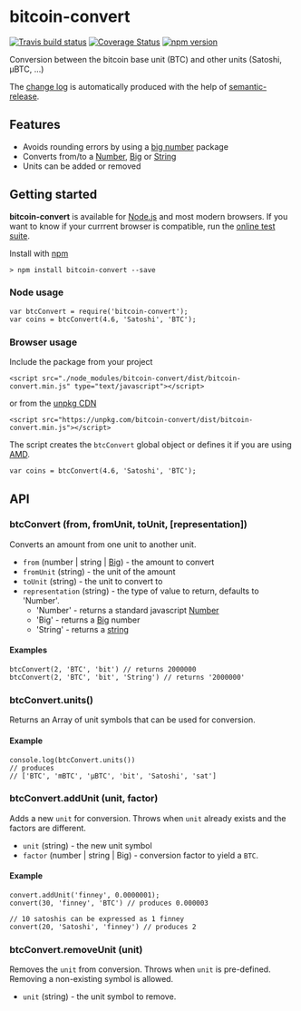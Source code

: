 # bitcoin-convert
[![Travis build status](https://travis-ci.org/richardschneider/bitcoin-convert.svg)](https://travis-ci.org/richardschneider/bitcoin-convert)
[![Coverage Status](https://coveralls.io/repos/github/richardschneider/bitcoin-convert/badge.svg?branch=master)](https://coveralls.io/github/richardschneider/bitcoin-convert?branch=master)
[![npm version](https://badge.fury.io/js/bitcoin-convert.svg)](https://badge.fury.io/js/bitcoin-convert) 

Conversion between the bitcoin base unit (BTC) and other units (Satoshi,  μBTC, ...)

The [change log](https://github.com/richardschneider/bitcoin-convert/releases) is automatically produced with
the help of [semantic-release](https://github.com/semantic-release/semantic-release).

## Features

- Avoids rounding errors by using a [big number](https://www.npmjs.com/package/big.js) package
- Converts from/to a [Number](https://developer.mozilla.org/en-US/docs/Web/JavaScript/Reference/Global_Objects/Number), 
  [Big](https://www.npmjs.com/package/big.js) or 
  [String](https://developer.mozilla.org/en-US/docs/Web/JavaScript/Reference/Global_Objects/String)
- Units can be added or removed

## Getting started

**bitcoin-convert** is available for [Node.js](https://nodejs.org) and most modern browsers.  If you want to know if your currrent browser is compatible, run the [online test suite](https://richardschneider.github.io/bitcoin-convert/test.html).

Install with [npm](http://blog.npmjs.org/post/85484771375/how-to-install-npm)

    > npm install bitcoin-convert --save

### Node usage

    var btcConvert = require('bitcoin-convert');    
    var coins = btcConvert(4.6, 'Satoshi', 'BTC');  
    
### Browser usage

Include the package from your project

    <script src="./node_modules/bitcoin-convert/dist/bitcoin-convert.min.js" type="text/javascript"></script>

or from the [unpkg CDN](https://unpkg.com)

    <script src="https://unpkg.com/bitcoin-convert/dist/bitcoin-convert.min.js"></script>

The script creates the `btcConvert` global object or defines it if you are using [AMD](https://en.wikipedia.org/wiki/Asynchronous_module_definition).

    var coins = btcConvert(4.6, 'Satoshi', 'BTC');  

## API

### btcConvert (from, fromUnit, toUnit, [representation])

Converts an amount from one unit to another unit.

- `from` (number | string | [Big](https://www.npmjs.com/package/big.js)) - the amount to convert
- `fromUnit` (string) - the unit of the amount
- `toUnit` (string) - the unit to convert to
- `representation` (string) - the type of value to return, defaults to 'Number'.
   - 'Number' - returns a standard javascript [Number](https://developer.mozilla.org/en-US/docs/Web/JavaScript/Reference/Global_Objects/Number)
   -  'Big' - returns a [Big](https://www.npmjs.com/package/big.js) number
   -  'String' - returns a [string](https://developer.mozilla.org/en-US/docs/Web/JavaScript/Reference/Global_Objects/String)
   
#### Examples

    btcConvert(2, 'BTC', 'bit') // returns 2000000
    btcConvert(2, 'BTC', 'bit', 'String') // returns '2000000'
    
### btcConvert.units()

Returns an Array of unit symbols that can be used for conversion.

#### Example

    console.log(btcConvert.units())
    // produces
    // ['BTC', 'mBTC', 'μBTC', 'bit', 'Satoshi', 'sat']
    
### btcConvert.addUnit (unit, factor)

Adds a new `unit` for conversion.  Throws when `unit` already exists and the factors are different.

- `unit` (string) - the new unit symbol
- `factor` (number | string | Big) - conversion factor to yield a `BTC`.

#### Example

    convert.addUnit('finney', 0.0000001);
    convert(30, 'finney', 'BTC') // produces 0.000003
    
    // 10 satoshis can be expressed as 1 finney
    convert(20, 'Satoshi', 'finney') // produces 2

### btcConvert.removeUnit (unit)

Removes the `unit` from conversion.  Throws when `unit` is pre-defined. Removing a non-existing symbol is allowed.

- `unit` (string) - the unit symbol to remove.